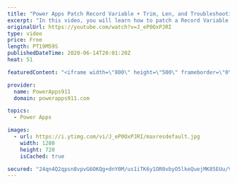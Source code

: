 ```yaml
---
title: "Power Apps Patch Record Variable + Trim, Len, and Troubleshooting"
excerpt: "In this video, you will learn how to patch a Record Variable in PowerApps. And along the way you will get to see the data problem that caused me to figure how to do this and the usage of Trim and Len functions. Lots of Fun!  Power Apps Training at https://training.PowerApps911.com"
originalUrl: https://youtube.com/watch?v=J_eP0OxPJRI
type: video
price: Free
length: PT19M59S
publishedDateTime: 2020-06-14T20:01:20Z
heat: 51

featuredContent: "<iframe width=\"800\" height=\"500\" frameborder=\"0\" src=\"https://www.youtube.com/embed/J_eP0OxPJRI\" allow=\"accelerometer; autoplay; encrypted-media; gyroscope; picture-in-picture\" allowfullscreen></iframe>"

provider:
  name: PowerApps911
  domain: powerapps911.com

topics:
  - Power Apps

images:
  - url: https://i.ytimg.com/vi/J_eP0OxPJRI/maxresdefault.jpg
    width: 1280
    height: 720
    isCached: true

secured: "24qn4Q2qpsn8vpvG6OKQg+dnY0M/us1iTK6y1OR0vbyO5lkeQuejMK85EUu/VdqfUrqDnJRWgk5iRouWUJz76F8seZh4qbrQpZ+/oXz09Jm5akJzOmt1OOKq9JS4v5/7W0tjB32odwnTrp5WZfU/HPdcO2IcnOphysuFmhY42IBzm7nyklwOsaNsJ65lFmyWA0kusU11vLjJDVqM1P8VodkchZJ9Q1xwVjlSBPj4PRzivBeJzNEJ6lJJYO22LzNV+W2HVYVLjNC6jDOVUnS6+EMGjTWF10unb6/et2imKuOmstv4c0QdgNqU5gvIcjjTuoXFa5ySOGdGb3hup2rpeTXbw+D/O4nLwVGzT773bLdncMdpbfpc6dRbtBdOzsKPoqGjHGN0Csfx+xBhBlVmEzpiHp/jvumVXDZ7TUrSufM=;oPbz7eoOFETd7ZMRaUQa+g=="
---
```


